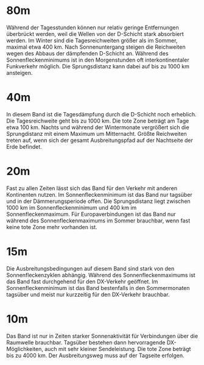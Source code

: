 # 80m
Während der Tagesstunden können nur relativ geringe Entfernungen überbrückt werden, weil die Wellen von der D-Schicht stark absorbiert werden. Im Winter sind die Tagesreichweiten größer als im Sommer, maximal etwa 400 km. Nach Sonnenuntergang steigen die Reichweiten wegen des Abbaus der dämpfenden D-Schicht an. Während des Sonnenfleckenminimums ist in den Morgenstunden oft interkontinentaler Funkverkehr möglich. Die Sprungsdistanz kann dabei auf bis zu 1000 km ansteigen.

# 40m
In diesem Band ist die Tagesdämpfung durch die D-Schicht noch erheblich. Die Tagesreichweite geht bis zu 1000 km. Die tote Zone beträgt am Tage etwa 100 km. Nachts und während der Wintermonate vergrößert sich die Sprungdistanz mit einem Maximum um Mitternacht. Größte Reichweiten treten auf, wenn sich der gesamt Ausbreitungspfad auf der Nachtseite der Erde befindet.

# 20m
Fast zu allen Zeiten lässt sich das Band für den Verkehr mit anderen Kontinenten nutzen. Im Sonnenfleckenminimum ist das Band nur tagsüber und in der Dämmerungsperiode offen. Die Sprungsdistanz liegt zwischen 1000 km im Sonnenfleckenminimum und 400 km im Sonnenfleckenmaximum. Für Europaverbindungen ist das Band nur während des Sonnenfleckenmaximums im Sommer brauchbar, wenn fast keine tote Zone mehr vorhanden ist.

# 15m
Die Ausbreitungsbedingungen auf diesem Band sind stark von den Sonnenfleckenzyklen abhängig. Während des Sonnenfleckenmaximums ist das Band fast durchgehend für den DX-Verkehr geöffnet. Im Sonnenfleckenminimum ist das Band bestenfalls in den Sommermonaten tagsüber und meist nur kurzzeitig für den DX-Verkehr brauchbar.

# 10m
Das Band ist nur in Zeiten starker Sonnenaktivität für Verbindungen über die Raumwelle brauchbar. Tagsüber bestehen dann hervorragende DX-Möglichkeiten, auch mit sehr kleiner Sendeleistung. Die tote Zone beträgt bis zu 4000 km. Der Ausbreitungsweg muss auf der Tagseite erfolgen.
